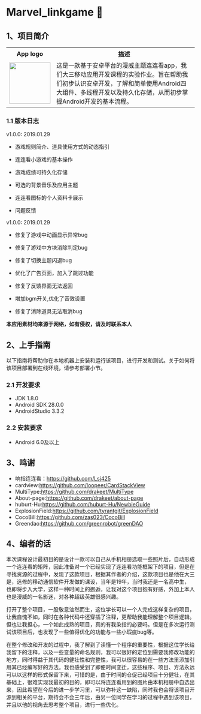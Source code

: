 # Marvel_linkgame :rocket:
## 1、项目简介
<table>
  <tr>
    <th>App logo</th>
    <th>描述</th>
  </tr>
  <tr>
    <td><img width="110" height="110" src="https://github.com/SiwenZss/Marvel_linkgame/tree/master/imgs/icon.png"></td>
    <td width="600">这是一款基于安卓平台的漫威主题连连看app，我们大三移动应用开发课程的实验作业。旨在帮助我们初步认识安卓开发，了解和简单使用Android四大组件、多线程开发以及持久化存储，从而初步掌握Android开发的基本流程。</td>
  </tr>
</table>


### 1.1 版本日志
v1.0.0: 2019.01.29<br>

* 游戏规则简介、道具使用方式的动态指引

* 连连看小游戏的基本操作

* 游戏成绩可持久化存储

* 可选的背景音乐及应用主题

* 连连看图标的个人资料卡展示

* 问题反馈

v1.0.0: 2019.01.29<br>

* 修复了游戏中动画显示异常bug

* 修复了游戏中方块消除判定bug

* 修复了切换主题闪退bug
* 优化了广告页面，加入了跳过功能
* 修复了反馈界面无法返回
* 增加bgm开关,优化了音效设置
* 修复了消除道具无法取消bug

**本应用素材均来源于网络，如有侵权，请及时联系本人**

## 2、上手指南
以下指南将帮助你在本地机器上安装和运行该项目，进行开发和测试。关于如何将该项目部署到在线环境，请参考部署小节。
### 2.1 开发要求
* JDK 1.8.0
* Android SDK 28.0.0
* AndroidStudio 3.3.2
### 2.2 安装要求
* Android 6.0及以上
## 3、鸣谢
* 响指连连看：https://github.com/Lsj425
* cardview:https://github.com/loopeer/CardStackView
* MultiType:https://github.com/drakeet/MultiType
* About-page:https://github.com/drakeet/about-page
* huburt-Hu:https://github.com/huburt-Hu/NewbieGuide
* ExplosionField:https://github.com/tyrantgit/ExplosionField
* CocoBill:https://github.com/zas023/CocoBill
* Greendao:https://github.com/greenrobot/greenDAO

## 4、编者的话
本次课程设计最初目的是设计一款可以自己从手机相册选取一些照片后，自动形成一个连连看的矩阵，因此准备对一个已经实现了连连看功能框架下的项目，但是在寻找资源的过程中，发现了这款项目，根据其作者的介绍，这款项目也是他在大三是，选修的移动通信软件开发做的课设，当年是19年，当时我还是一名高中生，也即将步入大学，这样一种时间上的邂逅，让我对这个项目抱有好感，外加上本人也是漫威的一名影迷，对各种超级英雄很感兴趣。

打开了整个项目，一股敬意油然而生，这位学长可以一个人完成这样复杂的项目，让我自愧不如，同时在各种代码中还穿插了注释，更帮助我能理解整个项目逻辑。但也让我担心，一个如此成熟的项目，真的有我染指的必要吗。但是在多次运行测试该项目后，也发现了一些值得优化的功能与一些小瑕疵bug等。

在整个修改和开发的过程中，我了解到了读懂一个程序的重要性，根据这位学长给我留下的注释，以及一些变量的命名规则，我可以很好的定位到需要我修改功能的地方，同时得益于其代码的健壮性和完整性，我可以很容易的在一些方法里添加引用其已经编写好的方法。我也感受到了即便时间变迁，这些程序、项目、方法永远可以以这样的形式保留下来，可惜的是，由于时间的仓促已经项目十分健壮，在其基础上，很难实现我最初的目的，即可以将连连看用到的图片由本机相册中自选出来，因此希望在今后的进一步学习里，可以弥补这一缺陷，同时我也会将该项目开源到相关的平台，期待会不会三年后，由另一位同学在学习的过程中遇到该项目，并且以他的视角去思考整个项目，进行一些优化。

